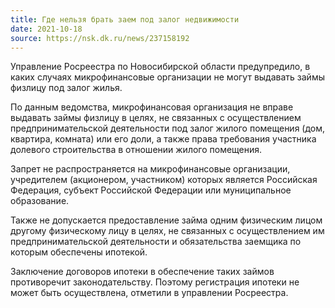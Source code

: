 ```yaml
---
title: Где нельзя брать заем под залог недвижимости
date: 2021-10-18
source: https://nsk.dk.ru/news/237158192
---
```


Управление Росреестра по Новосибирской области предупредило, в каких случаях микрофинансовые организации не могут выдавать займы физлицу под залог жилья.

По данным ведомства, микрофинансовая организация не вправе выдавать займы физлицу в целях, не связанных с осуществлением предпринимательской деятельности под залог жилого помещения (дом, квартира, комната) или его доли, а также права требования участника долевого строительства в отношении жилого помещения.

Запрет не распространяется на микрофинансовые организации, учредителем (акционером, участником) которых является Российская Федерация, субъект Российской Федерации или муниципальное образование.

Также не допускается предоставление займа одним физическим лицом другому физическому лицу в целях, не связанных с осуществлением им предпринимательской деятельности и обязательства заемщика по которым обеспечены ипотекой.

Заключение договоров ипотеки в обеспечение таких займов противоречит законодательству. Поэтому регистрация ипотеки не может быть осуществлена, отметили в управлении Росреестра.